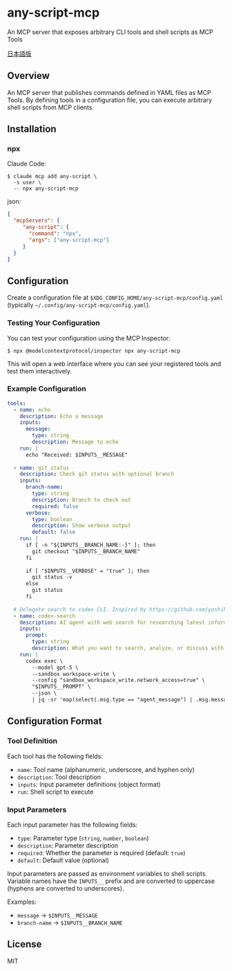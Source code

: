 # any-script-mcp

An MCP server that exposes arbitrary CLI tools and shell scripts as MCP Tools

[日本語版](./README.ja.md)

## Overview

An MCP server that publishes commands defined in YAML files as MCP Tools. By defining tools in a configuration file, you can execute arbitrary shell scripts from MCP clients.

## Installation

### npx

Claude Code:

```shell-session
$ claude mcp add any-script \
  -s user \
  -- npx any-script-mcp
```

json:

```json
{
  "mcpServers": {
     "any-script": {
       "command": "npx",
       "args": ["any-script-mcp"]
     }
  }
}
```

## Configuration

Create a configuration file at `$XDG_CONFIG_HOME/any-script-mcp/config.yaml` (typically `~/.config/any-script-mcp/config.yaml`).

### Testing Your Configuration

You can test your configuration using the MCP Inspector:

```shell-session
$ npx @modelcontextprotocol/inspector npx any-script-mcp
```

This will open a web interface where you can see your registered tools and test them interactively.

### Example Configuration

```yaml
tools:
  - name: echo
    description: Echo a message
    inputs:
      message:
        type: string
        description: Message to echo
    run: |
      echo "Received: $INPUTS__MESSAGE"
      
  - name: git_status
    description: Check git status with optional branch
    inputs:
      branch-name:
        type: string
        description: Branch to check out
        required: false
      verbose:
        type: boolean
        description: Show verbose output
        default: false
    run: |
      if [ -n "${INPUTS__BRANCH_NAME:-}" ]; then
        git checkout "$INPUTS__BRANCH_NAME"
      fi
      
      if [ "$INPUTS__VERBOSE" = "true" ]; then
        git status -v
      else
        git status
      fi
      
  # Delegate search to codex CLI. Inspired by https://github.com/yoshiko-pg/o3-search-mcp
  - name: codex-search
    description: AI agent with web search for researching latest information, troubleshooting program errors, discussing complex problems and design decisions, exploring advanced library usage, and investigating upgrade paths. Supports natural language queries.
    inputs:
      prompt:
        type: string
        description: What you want to search, analyze, or discuss with the AI agent
    run: |
      codex exec \
        --model gpt-5 \
        --sandbox workspace-write \
        --config "sandbox_workspace_write.network_access=true" \
        "$INPUTS__PROMPT" \
        --json \
        | jq -sr 'map(select(.msg.type == "agent_message") | .msg.message) | last'
```

## Configuration Format

### Tool Definition

Each tool has the following fields:

- `name`: Tool name (alphanumeric, underscore, and hyphen only)
- `description`: Tool description
- `inputs`: Input parameter definitions (object format)
- `run`: Shell script to execute

### Input Parameters

Each input parameter has the following fields:

- `type`: Parameter type (`string`, `number`, `boolean`)
- `description`: Parameter description
- `required`: Whether the parameter is required (default: `true`)
- `default`: Default value (optional)

Input parameters are passed as environment variables to shell scripts. Variable names have the `INPUTS__` prefix and are converted to uppercase (hyphens are converted to underscores).

Examples:
- `message` → `$INPUTS__MESSAGE`
- `branch-name` → `$INPUTS__BRANCH_NAME`

## License

MIT

